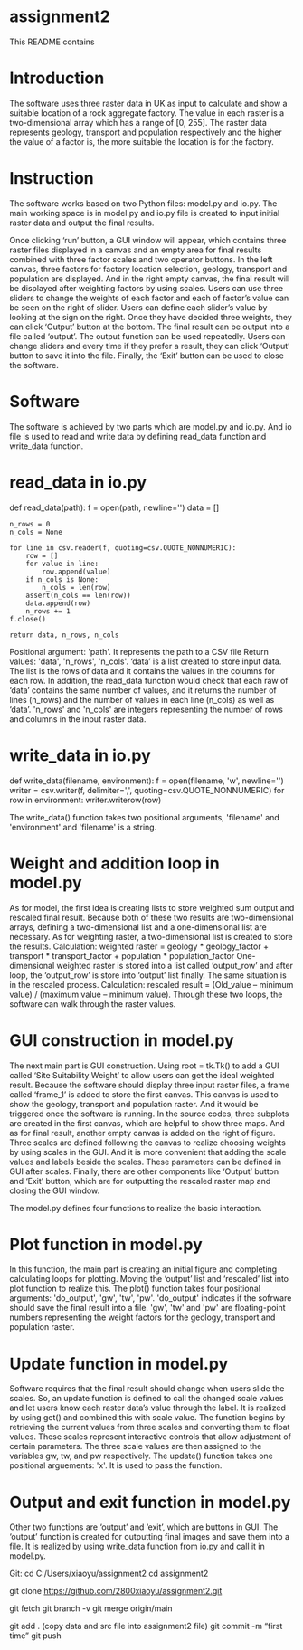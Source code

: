# assignment2
This README contains 
# Introduction
The software uses three raster data in UK as input to calculate and show a suitable location of a rock aggregate factory. The value in each raster is a two-dimensional array which has a range of [0, 255]. The raster data represents geology, transport and population respectively and the higher the value of a factor is, the more suitable the location is for the factory.

# Instruction
The software works based on two Python files: model.py and io.py. The main working space is in model.py and io.py file is created to input initial raster data and output the final results.

Once clicking ‘run’ button, a GUI window will appear, which contains three raster files displayed in a canvas and an empty area for final results combined with three factor scales and two operator buttons. In the left canvas, three factors for factory location selection, geology, transport and population are displayed. And in the right empty canvas, the final result will be displayed after weighting factors by using scales. Users can use three sliders to change the weights of each factor and each of factor’s value can be seen on the right of slider. Users can define each slider’s value by looking at the sign on the right. Once they have decided three weights, they can click ‘Output’ button at the bottom. The final result can be output into a file called ‘output’. The output function can be used repeatedly. Users can change sliders and every time if they prefer a result, they can click ‘Output’ button to save it into the file. Finally, the ‘Exit’ button can be used to close the software.

# Software
The software is achieved by two parts which are model.py and io.py. And io file is used to read and write data by defining read_data function and write_data function.
# read_data in io.py
def read_data(path):
    f = open(path, newline='')
    data = []
    
    n_rows = 0
    n_cols = None
    
    for line in csv.reader(f, quoting=csv.QUOTE_NONNUMERIC):
        row = []
        for value in line:
            row.append(value)
        if n_cols is None:
            n_cols = len(row)
        assert(n_cols == len(row))
        data.append(row)
        n_rows += 1
    f.close()
    
    return data, n_rows, n_cols

Positional argument: 'path'. It represents the path to a CSV file
Return values: 'data', 'n_rows', 'n_cols'. ‘data’ is a list created to store input data. The list is the rows of data and it contains the values in the columns for each row. In addition, the read_data function would check that each raw of ‘data’ contains the same number of values, and it returns the number of lines (n_rows) and the number of values in each line (n_cols) as well as ‘data’. 'n_rows' and 'n_cols' are integers representing the number of rows and columns in the input raster data.
# write_data in io.py
def write_data(filename, environment):
    f = open(filename, 'w', newline='')
    writer = csv.writer(f, delimiter=',', quoting=csv.QUOTE_NONNUMERIC)
    for row in environment:
        writer.writerow(row)

The write_data() function takes two positional arguments, 'filename' and 'environment' and 'filename' is a string.

# Weight and addition loop in model.py
As for model, the first idea is creating lists to store weighted sum output and rescaled final result. Because both of these two results are two-dimensional arrays, defining a two-dimensional list and a one-dimensional list are necessary. As for weighting raster, a two-dimensional list is created to store the results.
Calculation: weighted raster = geology * geology_factor + transport * transport_factor + population * population_factor
One-dimensional weighted raster is stored into a list called ‘output_row’ and after loop, the ‘output_row’ is store into ‘output’ list finally. The same situation is in the rescaled process.
Calculation: rescaled result = (Old_value – minimum value) / (maximum value – minimum value).
Through these two loops, the software can walk through the raster values.

# GUI construction in model.py
The next main part is GUI construction. Using root = tk.Tk() to add a GUI called ‘Site Suitability Weight’ to allow users can get the ideal weighted result. Because the software should display three input raster files, a frame called ‘frame_1’ is added to store the first canvas. This canvas is used to show the geology, transport and population raster. And it would be triggered once the software is running. In the source codes, three subplots are created in the first canvas, which are helpful to show three maps. And as for final result, another empty canvas is added on the right of figure. Three scales are defined following the canvas to realize choosing weights by using scales in the GUI. And it is more convenient that adding the scale values and labels beside the scales. These parameters can be defined in GUI after scales. Finally, there are other components like ‘Output’ button and ‘Exit’ button, which are for outputting the rescaled raster map and closing the GUI window.

The model.py defines four functions to realize the basic interaction.
# Plot function in model.py
In this function, the main part is creating an initial figure and completing calculating loops for plotting. Moving the ‘output’ list and ‘rescaled’ list into plot function to realize this.
The plot() function takes four positional arguments: 'do_output', 'gw', 'tw', 'pw'. 'do_output' indicates if the sofrware should save the final result into a file. 'gw', 'tw' and 'pw' are floating-point numbers representing the weight factors for the geology, transport and population raster.

# Update function in model.py
Software requires that the final result should change when users slide the scales. So, an update function is defined to call the changed scale values and let users know each raster data’s value through the label. It is realized by using get() and combined this with scale value. The function begins by retrieving the current values from three scales and converting them to float values. These scales represent interactive controls that allow adjustment of certain parameters. The three scale values are then assigned to the variables gw, tw, and pw respectively.
The update() function takes one positional arguements: 'x'. It is used to pass the function.

# Output and exit function in model.py
Other two functions are ‘output’ and ‘exit’, which are buttons in GUI. The ‘output’ function is created for outputting final images and save them into a file. It is realized by using write_data function from io.py and call it in model.py. 

Git:
cd C:/Users/xiaoyu/assignment2
cd assignment2

git clone https://github.com/2800xiaoyu/assignment2.git

git fetch
git branch -v
git merge origin/main

git add .
(copy data and src file into assignment2 file)
git commit -m “first time”
git push

